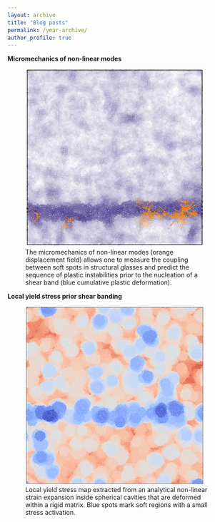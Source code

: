 ```yaml
---
layout: archive
title: "Blog posts"
permalink: /year-archive/
author_profile: true
---
```


**Micromechanics of non-linear modes**
<br/>
<figure>
  <img src="/images/micromeca_non_linear_modes-min.png" width="400" height="400">
  <figcaption>The micromechanics of non-linear modes (orange displacement field) allows one to measure the coupling between soft spots in structural glasses and predict the sequence of plastic instabilities prior to the nucleation of a shear band (blue cumulative plastic deformation).</figcaption>
</figure>




**Local yield stress prior shear banding**
<br/>
<figure>
  <img src="/images/strain_expansion-min.png" width="400" height="400">
  <figcaption> Local yield stress map extracted from an analytical non-linear strain expansion inside spherical cavities that are deformed within a rigid matrix. Blue spots mark soft regions with a small stress activation.</figcaption>
</figure>
